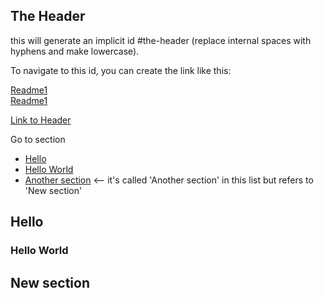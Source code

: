 ## The Header

this will generate an implicit id #the-header (replace internal spaces with hyphens and make lowercase).

To navigate to this id, you can create the link like this:


[Readme1](마크다운.md)   
[Readme1](마크다운.md#)

[Link to Header](#the-header)



Go to section
* [Hello](#hello)  
* [Hello World](#hello-world)
* [Another section](#new-section)    <-- it's called 'Another section' in this list but refers to 'New section'

## Hello
### Hello World
## New section
